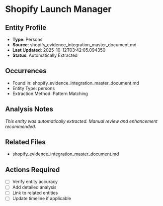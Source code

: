 # Shopify Launch Manager

## Entity Profile
- **Type**: Persons
- **Source**: shopify_evidence_integration_master_document.md
- **Last Updated**: 2025-10-12T03:42:05.094350
- **Status**: Automatically Extracted

## Occurrences
- Found in: shopify_evidence_integration_master_document.md
- Entity Type: persons
- Extraction Method: Pattern Matching

## Analysis Notes
*This entity was automatically extracted. Manual review and enhancement recommended.*

## Related Files
- shopify_evidence_integration_master_document.md

## Actions Required
- [ ] Verify entity accuracy
- [ ] Add detailed analysis
- [ ] Link to related entities
- [ ] Update timeline if applicable
